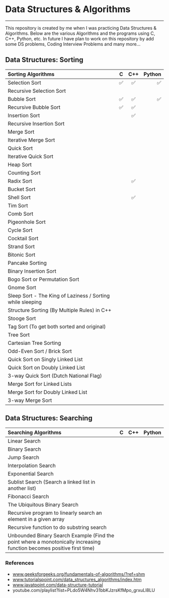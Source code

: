 # Data Structures & Algorithms

---
This repository is created by me when I was practicing Data Structures & Algorithms. Below are the various Algorithms and the programs using C, C++, Python, etc. In future I have plan to work on this repository by add some DS problems, Coding Interview Problems and many more...

## Data Structures: Sorting

| Sorting Algorithms   | C     | C++   | Python    |
| :---     | :---: | :---: | ---:      |
| Selection Sort | ✅ | ✅ | ✅ |
| Recursive Selection Sort |  |  |  |
| Bubble Sort | ✅ | ✅ | ✅ |
| Recursive Bubble Sort | ✅ | ✅ |  |
| Insertion Sort |  | ✅ |  |
| Recursive Insertion Sort |  |  |  |
| Merge Sort |  |  |  |
| Iterative Merge Sort |  |  |  |
| Quick Sort |  |  |  |
| Iterative Quick Sort |  |  |  |
| Heap Sort |  |  |  |
| Counting Sort |  |  |  |
| Radix Sort |  | ✅ |  |
| Bucket Sort |  |  |  |
| Shell Sort |  | ✅ |  |
| Tim Sort |  |  |  |
| Comb Sort |  |  |  |
| Pigeonhole Sort |  |  |  |
| Cycle Sort |  |  |  |
| Cocktail Sort |  |  |  |
| Strand Sort |  |  |  |
| Bitonic Sort |  |  |  |
| Pancake Sorting |  |  |  |
| Binary Insertion Sort |  |  |  |
| Bogo Sort or Permutation Sort |  |  |  |
| Gnome Sort |  |  |  |
| Sleep Sort - The King of Laziness / Sorting while sleeping |  |  |  |
| Structure Sorting (By Multiple Rules) in C++ |  |  |  |
| Stooge Sort |  |  |  |
| Tag Sort (To get both sorted and original) |  |  |  |
| Tree Sort |  |  |  |
| Cartesian Tree Sorting |  |  |  |
| Odd-Even Sort / Brick Sort |  |  |  |
| Quick Sort on Singly Linked List |  |  |  |
| Quick Sort on Doubly Linked List |  |  |  |
| 3-way Quick Sort (Dutch National Flag) |  |  |  |
| Merge Sort for Linked Lists |  |  |  |
| Merge Sort for Doubly Linked List |  |  |  |
| 3-way Merge Sort |  |  |  |

## Data Structures: Searching

| Searching Algorithms   | C     | C++   | Python    |
| :---     | :---: | :---: | ---:      |
| Linear Search |  |  |  |
| Binary Search |  |  |  |
| Jump Search |  |  |  |
| Interpolation Search |  |  |  |
| Exponential Search |  |  |  |
| Sublist Search (Search a linked list in another list) |  |  |  |
| Fibonacci Search |  |  |  |
| The Ubiquitous Binary Search |  |  |  |
| Recursive program to linearly search an element in a given array |  |  |  |
| Recursive function to do substring search |  |  |  |
| Unbounded Binary Search Example (Find the point where a monotonically increasing function becomes positive first time) |  |  |  |

### References

- www.geeksforgeeks.org/fundamentals-of-algorithms/?ref=shm
- www.tutorialspoint.com/data_structures_algorithms/index.htm
- www.javatpoint.com/data-structure-tutorial
- youtube.com/playlist?list=PLdo5W4Nhv31bbKJzrsKfMpo_grxuLl8LU
